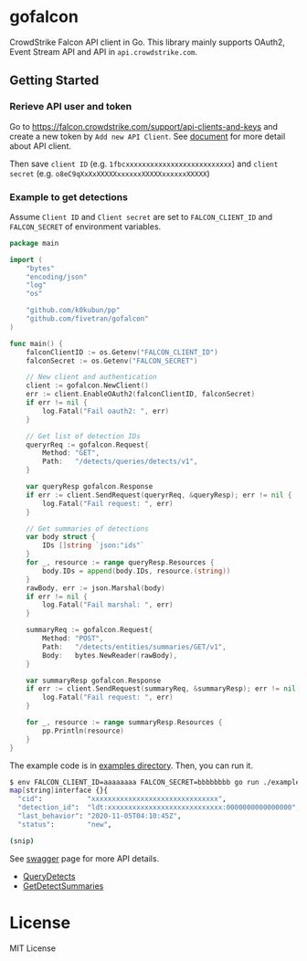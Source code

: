 # gofalcon

CrowdStrike Falcon API client in Go. This library mainly supports OAuth2, Event Stream API and API in `api.crowdstrike.com`.

## Getting Started

### Rerieve API user and token

Go to https://falcon.crowdstrike.com/support/api-clients-and-keys and create a new token by `Add new API Client`. See [document](https://falcon.crowdstrike.com/support/documentation/46/crowdstrike-oauth2-based-apis#api-clients) for more detail about API client.

Then save `client ID` (e.g. `1fbcxxxxxxxxxxxxxxxxxxxxxxxxxx`) and `client secret` (e.g. `o8eC9qXxXxXXXXXxxxxxxXXXXXxxxxxxXXXXX`)

### Example to get detections

Assume `Client ID` and `Client secret` are set to `FALCON_CLIENT_ID` and `FALCON_SECRET` of environment variables.

```go
package main

import (
	"bytes"
	"encoding/json"
	"log"
	"os"

	"github.com/k0kubun/pp"
	"github.com/fivetran/gofalcon"
)

func main() {
	falconClientID := os.Getenv("FALCON_CLIENT_ID")
	falconSecret := os.Getenv("FALCON_SECRET")

	// New client and authentication
	client := gofalcon.NewClient()
	err := client.EnableOAuth2(falconClientID, falconSecret)
	if err != nil {
		log.Fatal("Fail oauth2: ", err)
	}

	// Get list of detection IDs
	queryrReq := gofalcon.Request{
		Method: "GET",
		Path:   "/detects/queries/detects/v1",
	}

	var queryResp gofalcon.Response
	if err := client.SendRequest(queryrReq, &queryResp); err != nil {
		log.Fatal("Fail request: ", err)
	}

	// Get summaries of detections
	var body struct {
		IDs []string `json:"ids"`
	}
	for _, resource := range queryResp.Resources {
		body.IDs = append(body.IDs, resource.(string))
	}
	rawBody, err := json.Marshal(body)
	if err != nil {
		log.Fatal("Fail marshal: ", err)
	}

	summaryReq := gofalcon.Request{
		Method: "POST",
		Path:   "/detects/entities/summaries/GET/v1",
		Body:   bytes.NewReader(rawBody),
	}

	var summaryResp gofalcon.Response
	if err := client.SendRequest(summaryReq, &summaryResp); err != nil {
		log.Fatal("Fail request: ", err)
	}

	for _, resource := range summaryResp.Resources {
		pp.Println(resource)
	}
}
```

The example code is in [examples directory](./examples/list-detects). Then, you can run it.

```bash
$ env FALCON_CLIENT_ID=aaaaaaaa FALCON_SECRET=bbbbbbbb go run ./examples/list-detects
map[string]interface {}{
  "cid":           "xxxxxxxxxxxxxxxxxxxxxxxxxxxxxxx",
  "detection_id":  "ldt:xxxxxxxxxxxxxxxxxxxxxxxxxxxx:0000000000000000",
  "last_behavior": "2020-11-05T04:10:45Z",
  "status":        "new",

(snip)
```

See [swagger](https://assets.falcon.crowdstrike.com/support/api/swagger.html) page for more API details.

- [QueryDetects](https://assets.falcon.crowdstrike.com/support/api/swagger.html#/detects/QueryDetects)
- [GetDetectSummaries](https://assets.falcon.crowdstrike.com/support/api/swagger.html#/detects/GetDetectSummaries)

# License

MIT License
